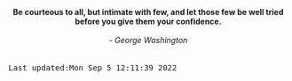 
<div align="center"><b><span>Be courteous to all, but intimate with few, and let those few be well tried before you give them your confidence. </span></b><br><br><i> - George Washington</i></div>
<br><br><kbd>Last updated:Mon Sep  5 12:11:39 2022</kbd>